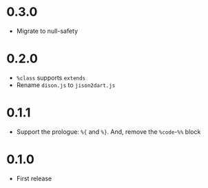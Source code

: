# 0.3.0

* Migrate to null-safety

# 0.2.0

* `%class` supports `extends`
* Rename `dison.js` to `jison2dart.js`

# 0.1.1

* Support the prologue: `%{` and `%}`. And, remove the `%code`-`%%` block

# 0.1.0

* First release
